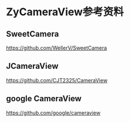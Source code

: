 # ZyCameraView参考资料
## SweetCamera
https://github.com/WellerV/SweetCamera

## JCameraView
https://github.com/CJT2325/CameraView

## google CameraView
https://github.com/google/cameraview